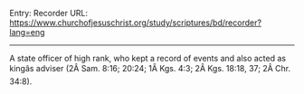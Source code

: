 Entry: Recorder
URL: https://www.churchofjesuschrist.org/study/scriptures/bd/recorder?lang=eng

---

A state officer of high rank, who kept a record of events and also acted as kingâs adviser (2Â Sam. 8:16; 20:24; 1Â Kgs. 4:3; 2Â Kgs. 18:18, 37; 2Â Chr. 34:8).
